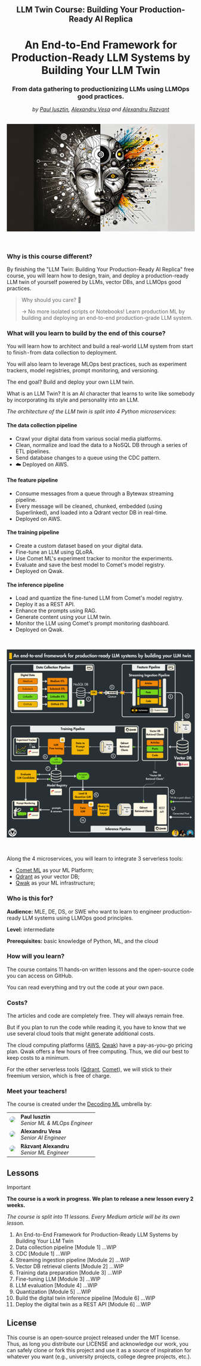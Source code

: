 <div align="center">
    <h2>LLM Twin Course: Building Your Production-Ready AI Replica</h2>
    <h1>An End-to-End Framework for Production-Ready LLM Systems by Building Your LLM Twin</h1>
    <h3>From data gathering to productionizing LLMs using LLMOps good practices.</h3>
    <i>by <a href="https://github.com/iusztinpaul">Paul Iusztin</a>, <a href="https://github.com/alexandruvesa">Alexandru Vesa</a> and <a href="https://github.com/Joywalker">Alexandru Razvant</a></i>
</div>

</br>

<p align="center">
  <img src="media/cover.png" alt="Your image description">
</p>

</br>

### Why is this course different?

By finishing the "LLM Twin: Building Your Production-Ready AI Replica" free course, you will learn how to design, train, and deploy a production-ready LLM twin of yourself powered by LLMs, vector DBs, and LLMOps good practices.

> Why should you care? 🫵
> 
> → No more isolated scripts or Notebooks! Learn production ML by building and deploying an end-to-end production-grade LLM system.


### What will you learn to build by the end of this course?

You will learn how to architect and build a real-world LLM system from start to finish - from data collection to deployment.

You will also learn to leverage MLOps best practices, such as experiment trackers, model registries, prompt monitoring, and versioning.

The end goal? Build and deploy your own LLM twin.

What is an LLM Twin? It is an AI character that learns to write like somebody by incorporating its style and personality into an LLM.

*The architecture of the LLM twin is split into 4 Python microservices:*

#### The data collection pipeline

- Crawl your digital data from various social media platforms.
- Clean, normalize and load the data to a NoSQL DB through a series of ETL pipelines.
- Send database changes to a queue using the CDC pattern.
- ☁️ Deployed on AWS.

#### The feature pipeline

- Consume messages from a queue through a Bytewax streaming pipeline.
- Every message will be cleaned, chunked, embedded (using Superlinked), and loaded into a Qdrant vector DB in real-time.
- Deployed on AWS.

#### The training pipeline
- Create a custom dataset based on your digital data.
- Fine-tune an LLM using QLoRA.
- Use Comet ML's experiment tracker to monitor the experiments.
- Evaluate and save the best model to Comet's model registry.
- Deployed on Qwak.

#### The inference pipeline
- Load and quantize the fine-tuned LLM from Comet's model registry.
- Deploy it as a REST API.
- Enhance the prompts using RAG.
- Generate content using your LLM twin.
- Monitor the LLM using Comet's prompt monitoring dashboard.
- Deployed on Qwak.

</br>

<p align="center">
  <img src="media/architecture.png" alt="Your image description">
</p>

</br>

Along the 4 microservices, you will learn to integrate 3 serverless tools:

* [Comet ML](https://www.comet.com/signup/?utm_source=decoding_ml&utm_medium=partner&utm_content=github) as your ML Platform;
* [Qdrant](https://qdrant.tech/?utm_source=decodingml&utm_medium=referral&utm_campaign=llm-course) as your vector DB;
* [Qwak](https://www.qwak.com/lp/end-to-end-mlops/?utm_source=github&utm_medium=referral&utm_campaign=decodingml) as your ML infrastructure;

### Who is this for?

**Audience:** MLE, DE, DS, or SWE who want to learn to engineer production-ready LLM systems using LLMOps good principles.

**Level:** intermediate

**Prerequisites:** basic knowledge of Python, ML, and the cloud

### How will you learn?

The course contains 11 hands-on written lessons and the open-source code you can access on GitHub.

You can read everything and try out the code at your own pace. 


### Costs?
The articles and code are completely free. They will always remain free.

But if you plan to run the code while reading it, you have to know that we use several cloud tools that might generate additional costs.

The cloud computing platforms ([AWS](https://aws.amazon.com/), [Qwak](https://www.qwak.com/lp/end-to-end-mlops/?utm_source=github&utm_medium=referral&utm_campaign=decodingml)) have a pay-as-you-go pricing plan. Qwak offers a few hours of free computing. Thus, we did our best to keep costs to a minimum.

For the other serverless tools ([Qdrant](https://qdrant.tech/?utm_source=decodingml&utm_medium=referral&utm_campaign=llm-course), [Comet](https://www.comet.com/signup/?utm_source=decoding_ml&utm_medium=partner&utm_content=github)), we will stick to their freemium version, which is free of charge.


### Meet your teachers!
The course is created under the [Decoding ML](https://decodingml.substack.com/) umbrella by:

<table>
  <tr>
    <td><a href="https://github.com/iusztinpaul" target="_blank"><img src="https://github.com/iusztinpaul.png" width="100" style="border-radius:50%;"/></a></td>
    <td>
      <strong>Paul Iusztin</strong><br />
      <i>Senior ML & MLOps Engineer</i>
    </td>
  </tr>
  <tr>
    <td><a href="https://github.com/alexandruvesa" target="_blank"><img src="https://github.com/alexandruvesa.png" width="100" style="border-radius:50%;"/></a></td>
    <td>
      <strong>Alexandru Vesa</strong><br />
      <i>Senior AI Engineer</i>
    </td>
  </tr>
  <tr>
    <td><a href="https://github.com/Joywalker" target="_blank"><img src="https://github.com/Joywalker.png" width="100" style="border-radius:50%;"/></a></td>
    <td>
      <strong>Răzvanț Alexandru</strong><br />
      <i>Senior ML Engineer</i>
    </td>
  </tr>
</table>

## Lessons

> [!IMPORTANT]
> **The course is a work in progress. We plan to release a new lesson every 2 weeks.**

*The course is split into 11 lessons. Every Medium article will be its own lesson.*

1. An End-to-End Framework for Production-Ready LLM Systems by Building Your LLM Twin
2. Data collection pipeline [Module 1] …WIP
3. CDC [Module 1] …WIP
4. Streaming ingestion pipeline [Module 2] …WIP
5. Vector DB retrieval clients [Module 2] …WIP
6. Training data preparation [Module 3] …WIP
7. Fine-tuning LLM [Module 3] …WIP
8. LLM evaluation [Module 4] …WIP
9. Quantization [Module 5] …WIP 
10. Build the digital twin inference pipeline [Module 6] …WIP
11. Deploy the digital twin as a REST API [Module 6] …WIP

## License

This course is an open-source project released under the MIT license. Thus, as long you distribute our LICENSE and acknowledge our work, you can safely clone or fork this project and use it as a source of inspiration for whatever you want (e.g., university projects, college degree projects, etc.).

